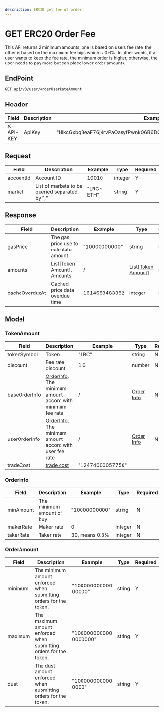 ```yaml
---
description: ERC20 get fee of order
---
```


# GET ERC20 Order Fee

This API returns 2 minimum amounts, one is based on users fee rate, the other is based on the maximum fee bips which is 0.6%. In other words, if a user wants to keep the fee rate, the minimum order is higher, otherwise, the user needs to pay more but can place lower order amounts.

## EndPoint

```
GET api/v3/user/orderUserRateAmount
```



## Header

<table><thead><tr><th>Field</th><th>Description</th><th>Example</th><th data-hidden>Type</th><th data-hidden>Required</th></tr></thead><tbody><tr><td>X-API-KEY</td><td>ApiKey</td><td>"HlkcGxbqBeaF76j4rvPaOasyfPwnkQ6B6DQ6THZWbvrAGxzEdulXQvOKLrRWZLnN"</td><td>string</td><td>Y</td></tr></tbody></table>



## Request

<table><thead><tr><th>Field</th><th>Description</th><th>Example</th><th data-hidden>Type</th><th data-hidden>Required</th></tr></thead><tbody><tr><td>accountId</td><td>Account ID</td><td>10010</td><td>integer</td><td>Y</td></tr><tr><td>market</td><td>List of markets to be queried separated by ","</td><td>"LRC-ETH"</td><td>string</td><td>Y</td></tr></tbody></table>



## Response

<table><thead><tr><th>Field</th><th>Description</th><th>Example</th><th data-hidden>Type</th><th data-hidden>Required</th></tr></thead><tbody><tr><td>gasPrice</td><td>The gas price use to calculate amount</td><td>"10000000000"</td><td>string</td><td>N</td></tr><tr><td>amounts</td><td>List[<a href="./#tokenamount">Token<br>Amount]</a>, Amounts</td><td>/</td><td>List[<a href="https://docs-uat.loopring.io/en/dex_apis/getOrderUserRateAmount.html#TokenAmount">Token<br>Amount</a>]</td><td>N</td></tr><tr><td>cacheOverdueAt</td><td>Cached price data overdue time</td><td>1614683483382</td><td>integer</td><td>N</td></tr></tbody></table>



## Model

### TokenAmount

<table><thead><tr><th>Field</th><th>Description</th><th>Example</th><th data-hidden>Type</th><th data-hidden>Required</th></tr></thead><tbody><tr><td>tokenSymbol</td><td>Token</td><td>"LRC"</td><td>string</td><td>N</td></tr><tr><td>discount</td><td>Fee rate discount</td><td>1.0</td><td>number</td><td>N</td></tr><tr><td>baseOrderInfo</td><td><a href="./#orderinfo">OrderInfo</a>, The minimum amount accord with minimum fee rate</td><td>/</td><td><a href="https://docs-uat.loopring.io/en/dex_apis/getOrderUserRateAmount.html#OrderInfo">Order<br>Info</a></td><td>N</td></tr><tr><td>userOrderInfo</td><td><a href="./#orderinfo">OrderInfo</a>, The minimum amount accord with user fee rate</td><td>/</td><td><a href="https://docs-uat.loopring.io/en/dex_apis/getOrderUserRateAmount.html#OrderInfo">Order<br>Info</a></td><td>N</td></tr><tr><td>tradeCost</td><td><a href="../../advanced/submit-erc20-order.md#how-to-use-tradecost">trade cost</a></td><td>"12474000057750"</td><td></td><td></td></tr></tbody></table>



### OrderInfo

<table><thead><tr><th>Field</th><th>Description</th><th>Example</th><th data-hidden>Type</th><th data-hidden>Required</th></tr></thead><tbody><tr><td>minAmount</td><td>The minimum amount of buy</td><td>"10000000000"</td><td>string</td><td>N</td></tr><tr><td>makerRate</td><td>Maker rate</td><td>0</td><td>integer</td><td>N</td></tr><tr><td>takerRate</td><td>Taker rate</td><td>30, means 0.3%</td><td>integer</td><td>N</td></tr></tbody></table>



### OrderAmount

<table><thead><tr><th>Field</th><th>Description</th><th>Example</th><th data-hidden>Type</th><th data-hidden>Required</th></tr></thead><tbody><tr><td>minimum</td><td>The minimum amount enforced when submitting orders for the token.</td><td>"100000000000<br>00000"</td><td>string</td><td>Y</td></tr><tr><td>maximum</td><td>The maximum amount enforced when submitting orders for the token.</td><td>"100000000000<br>0000000"</td><td>string</td><td>Y</td></tr><tr><td>dust</td><td>The dust amount enforced when submitting orders for the token.</td><td>"100000000000<br>0000"</td><td>string</td><td>Y</td></tr></tbody></table>
